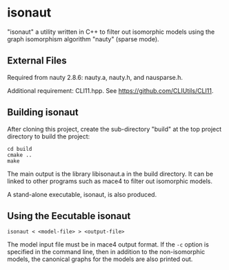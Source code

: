 # isonaut
"isonaut" a utility written in C++ to filter out isomorphic models using the graph isomorphism algorithm "nauty" (sparse mode).

## External Files
Required from nauty 2.8.6: nauty.a, nauty.h, and nausparse.h.

Additional requirement: CLI11.hpp.  See https://github.com/CLIUtils/CLI11.

## Building isonaut
After cloning this project, create the sub-directory "build" at the top project directory to build the project:

```text
cd build
cmake ..
make
```

The main output is the library libisonaut.a in the build directory.  It can be linked to other programs such as mace4 to filter out isomorphic models.

A stand-alone executable, isonaut, is also produced.

## Using the Eecutable isonaut
```text
isonaut < <model-file> > <output-file>
```
The model input file <model-file> must be in mace4 output format.  If the `-c` option is specified in the command line, then in addition to the non-isomorphic models, the canonical graphs for the models are also printed out.

